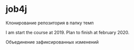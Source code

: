 # job4j

Клонирование репозитория в папку темп

I am start the course at 2019. Plan to finish at february 2020.

Объединение зафиксированных изменений